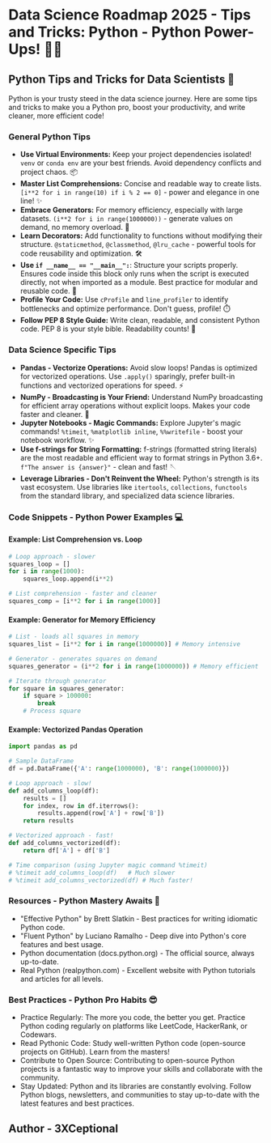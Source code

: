 # Data Science Roadmap 2025 - Tips and Tricks: Python - Python Power-Ups! 💪🐍

## Python Tips and Tricks for Data Scientists 🚀

Python is your trusty steed in the data science journey. Here are some tips and tricks to make you a Python pro, boost your productivity, and write cleaner, more efficient code!

### General Python Tips

*   **Use Virtual Environments:** Keep your project dependencies isolated! `venv` or `conda env` are your best friends. Avoid dependency conflicts and project chaos. 📦
*   **Master List Comprehensions:** Concise and readable way to create lists. `[i**2 for i in range(10) if i % 2 == 0]` - power and elegance in one line! ✨
*   **Embrace Generators:** For memory efficiency, especially with large datasets. `(i**2 for i in range(1000000))` - generate values on demand, no memory overload. 🚀
*   **Learn Decorators:**  Add functionality to functions without modifying their structure. `@staticmethod`, `@classmethod`, `@lru_cache` - powerful tools for code reusability and optimization. 🛠️
*   **Use `if __name__ == "__main__":`**:  Structure your scripts properly. Ensures code inside this block only runs when the script is executed directly, not when imported as a module. Best practice for modular and reusable code. 🧱
*   **Profile Your Code:**  Use `cProfile` and `line_profiler` to identify bottlenecks and optimize performance. Don't guess, profile! ⏱️
*   **Follow PEP 8 Style Guide:** Write clean, readable, and consistent Python code. PEP 8 is your style bible. Readability counts! 📖

### Data Science Specific Tips

*   **Pandas - Vectorize Operations:** Avoid slow loops! Pandas is optimized for vectorized operations. Use `.apply()` sparingly, prefer built-in functions and vectorized operations for speed. ⚡
*   **NumPy - Broadcasting is Your Friend:**  Understand NumPy broadcasting for efficient array operations without explicit loops. Makes your code faster and cleaner. 📡
*   **Jupyter Notebooks - Magic Commands:** Explore Jupyter's magic commands! `%timeit`, `%matplotlib inline`, `%%writefile` - boost your notebook workflow. ✨
*   **Use f-strings for String Formatting:**  f-strings (formatted string literals) are the most readable and efficient way to format strings in Python 3.6+. `f"The answer is {answer}"` - clean and fast! 🪡
*   **Leverage Libraries - Don't Reinvent the Wheel:** Python's strength is its vast ecosystem. Use libraries like `itertools`, `collections`, `functools` from the standard library, and specialized data science libraries. 

### Code Snippets - Python Power Examples 💻

#### Example: List Comprehension vs. Loop

```python
# Loop approach - slower
squares_loop = []
for i in range(1000):
    squares_loop.append(i**2)

# List comprehension - faster and cleaner
squares_comp = [i**2 for i in range(1000)]
```

#### Example: Generator for Memory Efficiency

```python
# List - loads all squares in memory
squares_list = [i**2 for i in range(1000000)] # Memory intensive

# Generator - generates squares on demand
squares_generator = (i**2 for i in range(1000000)) # Memory efficient

# Iterate through generator
for square in squares_generator:
    if square > 100000:
        break
    # Process square
```

#### Example: Vectorized Pandas Operation

```python
import pandas as pd

# Sample DataFrame
df = pd.DataFrame({'A': range(1000000), 'B': range(1000000)})

# Loop approach - slow!
def add_columns_loop(df):
    results = []
    for index, row in df.iterrows():
        results.append(row['A'] + row['B'])
    return results

# Vectorized approach - fast!
def add_columns_vectorized(df):
    return df['A'] + df['B']

# Time comparison (using Jupyter magic command %timeit)
# %timeit add_columns_loop(df)   # Much slower
# %timeit add_columns_vectorized(df) # Much faster!
```

### Resources - Python Mastery Awaits 🚀

*   "Effective Python" by Brett Slatkin - Best practices for writing idiomatic Python code.
*   "Fluent Python" by Luciano Ramalho - Deep dive into Python's core features and best usage.
*   Python documentation (docs.python.org) - The official source, always up-to-date.
*   Real Python (realpython.com) - Excellent website with Python tutorials and articles for all levels.

### Best Practices - Python Pro Habits 😎

*   Practice Regularly: The more you code, the better you get. Practice Python coding regularly on platforms like LeetCode, HackerRank, or Codewars. 
*   Read Pythonic Code: Study well-written Python code (open-source projects on GitHub). Learn from the masters!
*   Contribute to Open Source: Contributing to open-source Python projects is a fantastic way to improve your skills and collaborate with the community. 
*   Stay Updated: Python and its libraries are constantly evolving. Follow Python blogs, newsletters, and communities to stay up-to-date with the latest features and best practices. 

## Author - 3XCeptional